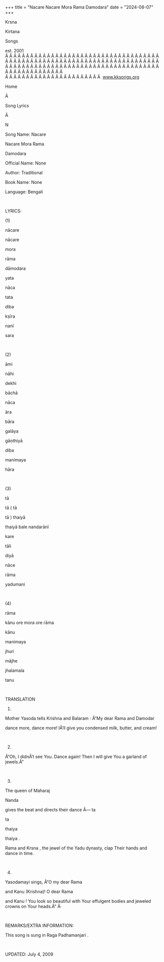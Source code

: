 +++ 
title = "Nacare Nacare Mora Rama Damodara"
date = "2024-08-07"
+++

Krsna
 
Kirtana
 
Songs

est. 2001
Â Â Â Â Â Â Â Â Â Â Â Â Â Â Â Â Â Â Â Â Â Â Â Â Â Â Â Â Â Â Â Â Â Â Â Â Â Â Â Â Â Â Â Â Â Â Â Â Â Â Â Â Â Â Â Â Â Â Â Â Â Â Â Â Â Â Â Â Â Â Â Â Â Â Â Â Â Â Â Â Â Â Â Â Â Â Â Â Â Â Â Â Â Â Â Â Â Â Â Â Â Â Â Â Â Â Â Â Â Â Â Â Â Â Â Â Â Â Â Â Â Â Â Â Â  
Â Â Â Â Â Â Â Â Â Â Â Â Â Â Â Â Â Â Â Â Â Â Â  
www.kksongs.org








Home


Ã 
 
Song Lyrics
 
Ã 
 
N


Song Name: 
Nacare
 
Nacare
 Mora 
Rama
 
Damodara


Official Name: None


Author: Traditional


Book Name: None


Language: 
Bengali


 


LYRICS:


(1)


nācare
 
nācare
 
mora
 
rāma
 
dāmodara


yata
 
nāca
 
tata
 
diba
 
kṣīra
 
nanī
 
sara


 


(2)


āmi
 
nāhi
 
dekhi
 
bāchā
 
nāca
 
āra
 
bāra


galāya
 
gāṇthiyā
 
diba
 
manimaya
 
hāra


 


(3)


tā
 
tā
 (
tā
 
tā
) 
thaiyā
 
thaiyā
 bale 
nandarānī


kare
 
tāli
 
diyā
 
nāce
 
rāma
 
yadumani


 


(4)


rāma
 
kānu
 ore 
mora
 ore 
rāma
 
kānu


manimaya
 
jhuri
 
mājhe
 
jhalamala
 
tanu


 


TRANSLATION


1)
Mother 
Yasoda
 tells Krishna and 
Balaram
:
Â“My dear 
Rama
 and 
Damodar

dance more, dance more! IÂ’ll give you condensed milk, butter, and cream!


 


2)
Â“Oh, I didnÂ’t see You. Dance again! Then I will give You a garland of jewels.Â”


 


3)
The queen of 
Maharaj
 
Nanda

gives the beat and directs their dance Â— 
ta
 
ta
 
thaiya
 
thaiya
.

Rama
 and 
Krsna
, the jewel
of the 
Yadu
 dynasty, clap Their hands and dance in
time.


 


4)

Yasodamayi
 sings, Â“O my dear 
Rama

and 
Kanu
 (Krishna)! O dear 
Rama

and 
Kanu
! You look so beautiful with 
Your
 effulgent bodies and jeweled crowns on Your heads.Â” Â·


 


REMARKS/EXTRA INFORMATION:


This
song is sung in Raga 
Padhamanjari
.


 


UPDATED:
 July 4, 2009